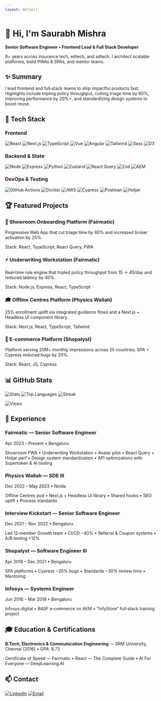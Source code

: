 ```yaml
---
layout: default
---
```


<link rel="stylesheet" href="/assets/css/portfolio.css">

<div class="hero">
  <h1>👋 Hi, I'm Saurabh Mishra</h1>
  <p><b>Senior Software Engineer • Frontend Lead & Full Stack Developer</b></p>
  <p class="small">9+ years across insurance tech, edtech, and adtech. I architect scalable platforms, build PWAs & SPAs, and mentor teams.</p>
</div>

<div class="section">
  <h2>✨ Summary</h2>
  <p class="small">I lead frontend and full‑stack teams to ship impactful products fast. Highlights include tripling policy throughput, cutting triage time by 60%, improving performance by 20%+, and standardizing design systems to boost reuse.</p>
</div>

<div class="section">
  <h2>🔧 Tech Stack</h2>
  <div class="grid">
    <div class="card">
      <h3>Frontend</h3>
      <div class="badges">
        <img alt="React" src="https://img.shields.io/badge/-React-61DAFB?logo=react&logoColor=black&style=flat">
        <img alt="Next.js" src="https://img.shields.io/badge/-Next.js-000000?logo=next.js&logoColor=white&style=flat">
        <img alt="TypeScript" src="https://img.shields.io/badge/-TypeScript-3178C6?logo=typescript&logoColor=white&style=flat">
        <img alt="Vue" src="https://img.shields.io/badge/-Vue.js-4FC08D?logo=vue.js&logoColor=white&style=flat">
        <img alt="Angular" src="https://img.shields.io/badge/-Angular-DD0031?logo=angular&logoColor=white&style=flat">
        <img alt="Tailwind" src="https://img.shields.io/badge/-Tailwind_CSS-38B2AC?logo=tailwind-css&logoColor=white&style=flat">
        <img alt="Sass" src="https://img.shields.io/badge/-Sass-CC6699?logo=sass&logoColor=white&style=flat">
        <img alt="D3" src="https://img.shields.io/badge/-D3.js-F9A03C?logo=d3.js&logoColor=white&style=flat">
      </div>
    </div>
    <div class="card">
      <h3>Backend & State</h3>
      <div class="badges">
        <img alt="Node" src="https://img.shields.io/badge/-Node.js-339933?logo=node.js&logoColor=white&style=flat">
        <img alt="Express" src="https://img.shields.io/badge/-Express.js-000000?logo=express&logoColor=white&style=flat">
        <img alt="Python" src="https://img.shields.io/badge/-Python-3776AB?logo=python&logoColor=white&style=flat">
        <img alt="Zustand" src="https://img.shields.io/badge/-Zustand-764ABC?logo=redux&logoColor=white&style=flat">
        <img alt="React Query" src="https://img.shields.io/badge/-React_Query-FF4154?logo=react-query&logoColor=white&style=flat">
        <img alt="Zod" src="https://img.shields.io/badge/-Zod-3B82F6?logo=typescript&logoColor=white&style=flat">
        <img alt="AEM" src="https://img.shields.io/badge/-AEM-FF0000?logo=adobe&logoColor=white&style=flat">
      </div>
    </div>
    <div class="card">
      <h3>DevOps & Testing</h3>
      <div class="badges">
        <img alt="GitHub Actions" src="https://img.shields.io/badge/-GitHub_Actions-2088FF?logo=github-actions&logoColor=white&style=flat">
        <img alt="Docker" src="https://img.shields.io/badge/-Docker-2496ED?logo=docker&logoColor=white&style=flat">
        <img alt="AWS" src="https://img.shields.io/badge/-AWS-232F3E?logo=amazon-aws&logoColor=white&style=flat">
        <img alt="Cypress" src="https://img.shields.io/badge/-Cypress-17202C?logo=cypress&logoColor=white&style=flat">
        <img alt="Postman" src="https://img.shields.io/badge/-Postman-FF6C37?logo=postman&logoColor=white&style=flat">
        <img alt="Hotjar" src="https://img.shields.io/badge/-Hotjar-FD3A5C?logo=hotjar&logoColor=white&style=flat">
      </div>
    </div>
  </div>
</div>

<div class="section">
  <h2>🏆 Featured Projects</h2>
  <div class="grid">
    <div class="card">
      <h3>🚀 Showroom Onboarding Platform (Fairmatic)</h3>
      <p>Progressive Web App that cut triage time by 60% and increased broker activation by 25%.</p>
      <p class="small">Stack: React, TypeScript, React Query, PWA</p>
    </div>
    <div class="card">
      <h3>⚡ Underwriting Workstation (Fairmatic)</h3>
      <p>Real‑time rule engine that tripled policy throughput from 15 → 45/day and reduced latency by 40%.</p>
      <p class="small">Stack: Node.js, Express, React, TypeScript</p>
    </div>
    <div class="card">
      <h3>🎓 Offline Centres Platform (Physics Wallah)</h3>
      <p>25% enrollment uplift via integrated guidance flows and a Next.js + Headless UI component library.</p>
      <p class="small">Stack: Next.js, React, TypeScript, Tailwind</p>
    </div>
    <div class="card">
      <h3>🛒 E‑commerce Platform (Shopalyst)</h3>
      <p>Platform serving 20M+ monthly impressions across 25 countries; SPA + Cypress reduced bugs by 20%.</p>
      <p class="small">Stack: React, JS, Cypress</p>
    </div>
  </div>
</div>

<div class="section">
  <h2>📊 GitHub Stats</h2>
  <div class="grid">
    <img class="stat" alt="Stats" src="https://github-readme-stats.vercel.app/api?username=immsaurabh1&show_icons=true&theme=radical&hide_border=true">
    <img class="stat" alt="Top Languages" src="https://github-readme-stats.vercel.app/api/top-langs/?username=immsaurabh1&layout=compact&theme=radical&hide_border=true">
    <img class="stat" alt="Streak" src="https://github-readme-streak-stats.herokuapp.com/?user=immsaurabh1&theme=radical&hide_border=true">
  </div>
  <p class="center small"><img alt="Views" src="https://komarev.com/ghpvc/?username=immsaurabh1&style=flat-square&color=blue"></p>
</div>

<div class="section">
  <h2>💼 Experience</h2>
  <div class="grid">
    <div class="card">
      <h3>Fairmatic — Senior Software Engineer</h3>
      <p class="small">Apr 2023 – Present • Bengaluru</p>
      <p class="small">Showroom PWA • Underwriting Workstation • Avatar pilot • React Query + Hotjar perf • Design system standardization • API optimizations with Supertoken & AI tooling</p>
    </div>
    <div class="card">
      <h3>Physics Wallah — SDE III</h3>
      <p class="small">Dec 2022 – May 2023 • Noida</p>
      <p class="small">Offline Centres pod • Next.js + Headless UI library • Shared hooks • SEO uplift • Process standards</p>
    </div>
    <div class="card">
      <h3>Interview Kickstart — Senior Software Engineer</h3>
      <p class="small">Dec 2021 – Nov 2022 • Bengaluru</p>
      <p class="small">Led 12‑member Growth team • CI/CD −40% • Referral & Coupon systems • A/B testing +12%</p>
    </div>
    <div class="card">
      <h3>Shopalyst — Software Engineer III</h3>
      <p class="small">Apr 2018 – Dec 2021 • Bengaluru</p>
      <p class="small">SPA platforms • Cypress −20% bugs • Standards −30% review time • Mentoring</p>
    </div>
    <div class="card">
      <h3>Infosys — Systems Engineer</h3>
      <p class="small">Jun 2016 – Mar 2018 • Bengaluru</p>
      <p class="small">Infosys.digital • BASF e‑commerce on AEM • "InfyStore" full‑stack training project</p>
    </div>
  </div>
</div>

<div class="section">
  <h2>🎓 Education & Certifications</h2>
  <div class="card">
    <p><b>B.Tech, Electronics & Communication Engineering</b> — SRM University, Chennai (2016) • GPA: 8.73</p>
    <p class="small">Certificate of Speed — Fairmatic • React — The Complete Guide • AI For Everyone — DeepLearning.AI</p>
  </div>
</div>

<div class="section center">
  <h2>📫 Contact</h2>
  <div class="contact">
    <a href="https://linkedin.com/in/immsaurabh"><img alt="LinkedIn" src="https://img.shields.io/badge/-LinkedIn-0077B5?style=for-the-badge&logo=linkedin&logoColor=white"></a>
    <a href="mailto:saurabh1512@live.com"><img alt="Email" src="https://img.shields.io/badge/-Email-D14836?style=for-the-badge&logo=gmail&logoColor=white"></a>
  </div>
</div>
